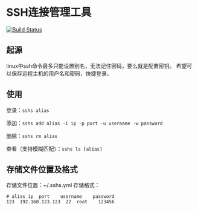 # SSH连接管理工具

[![Build Status](https://travis-ci.org/MACDfree/sshs.svg?branch=master)](https://travis-ci.org/MACDfree/sshs)

## 起源

linux中ssh命令最多只能设置别名，无法记住密码，要么就是配置密钥。
希望可以保存远程主机的用户名和密码，快捷登录。

## 使用

登录：`sshs alias`

添加：`sshs add alias -i ip -p port -u username -w password`

删除：`sshs rm alias`

查看（支持模糊匹配）：`sshs ls [alias]`

## 存储文件位置及格式

存储文件位置：~/.sshs.yml
存储格式：

``` text
# alias ip  port    username    password
123  192.168.123.123  22  root    123456
```

